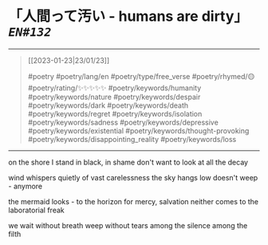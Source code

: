# &#12300;人間って汚い - humans are dirty&#12301; *`EN#132`*

---

> [[2023-01-23|23/01/23]]
> 
> #poetry 
> #poetry/lang/en 
> #poetry/type/free_verse 
> #poetry/rhymed/🟡 
> #poetry/rating/✨✨✨✨✨ 
> #poetry/keywords/humanity #poetry/keywords/nature #poetry/keywords/despair #poetry/keywords/dark #poetry/keywords/death #poetry/keywords/regret #poetry/keywords/isolation #poetry/keywords/sadness #poetry/keywords/depressive #poetry/keywords/existential #poetry/keywords/thought-provoking #poetry/keywords/disappointing_reality #poetry/keywords/loss 

---

on the shore I stand
in black, in shame
don't want to look
at all the decay

wind whispers quietly
of vast carelessness
the sky hangs low
doesn't weep - anymore

the mermaid looks - to the horizon
for mercy, salvation
neither comes
to the laboratorial freak

we wait without breath
weep without tears
among the silence
among the filth